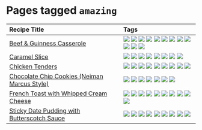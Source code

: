 # Pages tagged `amazing`

|Recipe Title|Tags
|:---|:---|
|[Beef & Guinness Casserole](../recipes/beefandguinnesscasserole.md)|[![](https://img.shields.io/badge/tag-amazing-062ab)](../tags/amazing.md) [![](https://img.shields.io/badge/tag-baked-517a72)](../tags/baked.md) [![](https://img.shields.io/badge/tag-beef-9fef19)](../tags/beef.md) [![](https://img.shields.io/badge/tag-casserole-32f6f2)](../tags/casserole.md) [![](https://img.shields.io/badge/tag-guinness-acaf3f)](../tags/guinness.md) [![](https://img.shields.io/badge/tag-irish-f53bfe)](../tags/irish.md) [![](https://img.shields.io/badge/tag-large_quantity-da139a)](../tags/large_quantity.md) [![](https://img.shields.io/badge/tag-long_cook_time-ab4f55)](../tags/long_cook_time.md) [![](https://img.shields.io/badge/tag-long_prep_time-eadebe)](../tags/long_prep_time.md) [![](https://img.shields.io/badge/tag-messy-c02c21)](../tags/messy.md) [![](https://img.shields.io/badge/tag-profile-e4f90)](../tags/profile.md) [![](https://img.shields.io/badge/tag-tricky-2b6571)](../tags/tricky.md)|
|[Caramel Slice](../recipes/caramelslice.md)|[![](https://img.shields.io/badge/tag-amazing-062ab)](../tags/amazing.md) [![](https://img.shields.io/badge/tag-baked-517a72)](../tags/baked.md) [![](https://img.shields.io/badge/tag-chocolate-e5c1d4)](../tags/chocolate.md) [![](https://img.shields.io/badge/tag-dairy-1754e4)](../tags/dairy.md) [![](https://img.shields.io/badge/tag-dessert-208450)](../tags/dessert.md) [![](https://img.shields.io/badge/tag-long_prep_time-eadebe)](../tags/long_prep_time.md) [![](https://img.shields.io/badge/tag-profile-e4f90)](../tags/profile.md) [![](https://img.shields.io/badge/tag-vegetarian-5b6ac0)](../tags/vegetarian.md)|
|[Chicken Tenders](../recipes/chickentenders.md)|[![](https://img.shields.io/badge/tag-airfryer-6d71)](../tags/airfryer.md) [![](https://img.shields.io/badge/tag-amazing-062ab)](../tags/amazing.md) [![](https://img.shields.io/badge/tag-battered-32c994)](../tags/battered.md) [![](https://img.shields.io/badge/tag-chicken-8344b1)](../tags/chicken.md) [![](https://img.shields.io/badge/tag-crumbed-e5fa6f)](../tags/crumbed.md) [![](https://img.shields.io/badge/tag-messy-c02c21)](../tags/messy.md) [![](https://img.shields.io/badge/tag-mine-5d33f3)](../tags/mine.md) [![](https://img.shields.io/badge/tag-profile-e4f90)](../tags/profile.md) [![](https://img.shields.io/badge/tag-sides-94b8ca)](../tags/sides.md)|
|[Chocolate Chip Cookies (Neiman Marcus Style)](../recipes/chocolatechipcookiesneimanmarcus.md)|[![](https://img.shields.io/badge/tag-amazing-062ab)](../tags/amazing.md) [![](https://img.shields.io/badge/tag-baked-517a72)](../tags/baked.md) [![](https://img.shields.io/badge/tag-chocolate-e5c1d4)](../tags/chocolate.md) [![](https://img.shields.io/badge/tag-coffee-10cdd6)](../tags/coffee.md) [![](https://img.shields.io/badge/tag-dairy-1754e4)](../tags/dairy.md) [![](https://img.shields.io/badge/tag-dessert-208450)](../tags/dessert.md) [![](https://img.shields.io/badge/tag-profile-e4f90)](../tags/profile.md)|
|[French Toast with Whipped Cream Cheese](../recipes/frenchtoastwhippedcreamcheese.md)|[![](https://img.shields.io/badge/tag-amazing-062ab)](../tags/amazing.md) [![](https://img.shields.io/badge/tag-breakfast-99d437)](../tags/breakfast.md) [![](https://img.shields.io/badge/tag-dairy-1754e4)](../tags/dairy.md) [![](https://img.shields.io/badge/tag-dessert-208450)](../tags/dessert.md) [![](https://img.shields.io/badge/tag-fried-d5a11)](../tags/fried.md) [![](https://img.shields.io/badge/tag-large_quantity-da139a)](../tags/large_quantity.md) [![](https://img.shields.io/badge/tag-messy-c02c21)](../tags/messy.md) [![](https://img.shields.io/badge/tag-mine-5d33f3)](../tags/mine.md) [![](https://img.shields.io/badge/tag-profile-e4f90)](../tags/profile.md) [![](https://img.shields.io/badge/tag-vegetarian-5b6ac0)](../tags/vegetarian.md)|
|[Sticky Date Pudding with Butterscotch Sauce](../recipes/stickydatepuddingwithbutterscotchsauce.md)|[![](https://img.shields.io/badge/tag-amazing-062ab)](../tags/amazing.md) [![](https://img.shields.io/badge/tag-baked-517a72)](../tags/baked.md) [![](https://img.shields.io/badge/tag-british-fecb83)](../tags/british.md) [![](https://img.shields.io/badge/tag-coffee-10cdd6)](../tags/coffee.md) [![](https://img.shields.io/badge/tag-dairy-1754e4)](../tags/dairy.md) [![](https://img.shields.io/badge/tag-dessert-208450)](../tags/dessert.md) [![](https://img.shields.io/badge/tag-profile-e4f90)](../tags/profile.md) [![](https://img.shields.io/badge/tag-stovetop-acbc2f)](../tags/stovetop.md) [![](https://img.shields.io/badge/tag-vegetarian-5b6ac0)](../tags/vegetarian.md)|